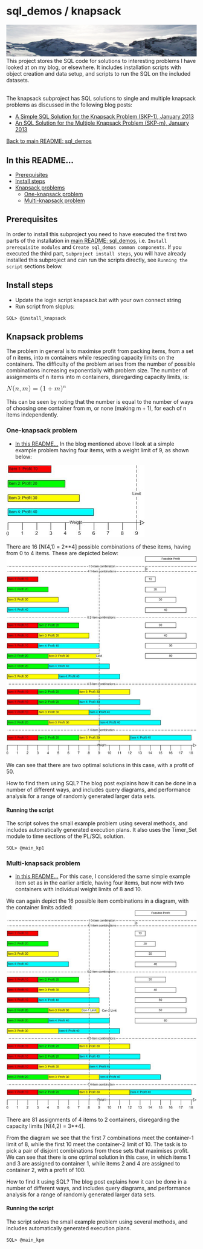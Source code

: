 # sql_demos / knapsack
<img src="../mountains.png">
This project stores the SQL code for solutions to interesting problems I have looked at on my blog, or elsewhere. It includes installation scripts with object creation and data setup, and scripts to run the SQL on the included datasets.
<br><br>

The knapsack subproject has SQL solutions to single and multiple knapsack problems as discussed in the following blog posts:
<br>

- [A Simple SQL Solution for the Knapsack Problem (SKP-1), January 2013](http://aprogrammerwrites.eu/?p=560)
- [An SQL Solution for the Multiple Knapsack Problem (SKP-m), January 2013](http://aprogrammerwrites.eu/?p=635)

[Back to main README: sql_demos](../README.md)
## In this README...
- [Prerequisites](https://github.com/BrenPatF/Sandbox/blob/master/knapsack/README.md#prerequisites)
- [Install steps](https://github.com/BrenPatF/Sandbox/blob/master/knapsack/README.md#install-steps)
- [Knapsack problems](https://github.com/BrenPatF/Sandbox/blob/master/knapsack/README.md#knapsack-problems)
	- [One-knapsack problem](https://github.com/BrenPatF/Sandbox/blob/master/knapsack/README.md#one-knapsack-problem)
	- [Multi-knapsack problem](https://github.com/BrenPatF/Sandbox/blob/master/knapsack/README.md#multi-knapsack-problem)

## Prerequisites
In order to install this subproject you need to have executed the first two parts of the installation in [main README: sql_demos](../README.md), i.e. `Install prerequisite modules` and `Create sql_demos common components`. If you executed the third part, `Subproject install steps`, you will have already installed this subproject and can run the scripts directly, see `Running the script` sections below.

## Install steps
- Update the login script knapsack.bat with your own connect string
- Run script from slqplus:
```
SQL> @install_knapsack
```
## Knapsack problems
The problem in general is to maximise profit from packing items, from a set of n items, into m containers while respecting capacity limits on the containers. The difficulty of the problem arises from the number of possible combinations increasing exponentially with problem size. The number of assignments of n items into m containers, disregarding capacity limits, is:

<img src="CodeCogsEqn_pack_3.png">

This can be seen by noting that the number is equal to the number of ways of choosing one container from m, or none (making m + 1), for each of n items independently.

### One-knapsack problem
- [In this README...](https://github.com/BrenPatF/Sandbox/blob/master/knapsack/README.md#in-this-readme)
In the blog mentioned above I look at a simple example problem having four items, with a weight limit of 9, as shown below:
<img src="Packing, v1.3 - Items.jpg">

There are 16 [N(4,1) = 2**4] possible combinations of these items, having from 0 to 4 items. These are depicted below:
<img src="Packing, v1.3 - Combis.jpg">

We can see that there are two optimal solutions in this case, with a profit of 50.

How to find them using SQL? The blog post explains how it can be done in a number of different ways, and includes query diagrams, and performance analysis for a range of randomly generated larger data sets.

#### Running the script
The script solves the small example problem using several methods, and includes automatically generated execution plans. It also uses the Timer_Set module to time sections of the PL/SQL solution.
```
SQL> @main_kp1
```
### Multi-knapsack problem
- [In this README...](https://github.com/BrenPatF/Sandbox/blob/master/knapsack/README.md#in-this-readme)
For this case, I considered the same simple example item set as in the earlier article, having four items, but now with two containers with individual weight limits of 8 and 10.

We can again depict the 16 possible item combinations in a diagram, with the container limits added:
<img src="Multi, v1.1 - Combis.jpg">

There are 81 assignments of 4 items to 2 containers, disregarding the capacity limits [N(4,2) = 3**4].

From the diagram we see that the first 7 combinations meet the container-1 limit of 8, while the first 10 meet the container-2 limit of 10. The task is to pick a pair of disjoint combinations from these sets that maximises profit. We can see that there is one optimal solution in this case, in which items 1 and 3 are assigned to container 1, while items 2 and 4 are assigned to container 2, with a profit of 100.

How to find it using SQL? The blog post explains how it can be done in a number of different ways, and includes query diagrams, and performance analysis for a range of randomly generated larger data sets.

#### Running the script
The script solves the small example problem using several methods, and includes automatically generated execution plans.
```
SQL> @main_kpm
```
